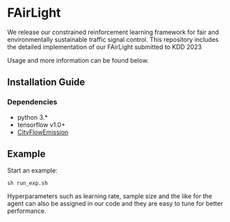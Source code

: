 # FAirLight

We release our constrained reinforcement learning framework for fair and environmentally sustainable traffic signal control. This repository includes the detailed implementation of our FAirLight submitted to KDD 2023

Usage and more information can be found below.

## Installation Guide
### Dependencies
- python 3.*
- tensorflow v1.0+
- [CityFlowEmission](https://github.com/ammarhydr/CityFlowEmission)


## Example 

Start an example:

``sh run_exp.sh``

Hyperparameters such as learning rate, sample size and the like for the agent can also be assigned in our code and they are easy to tune for better performance.
